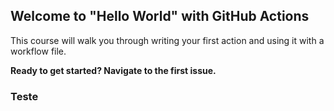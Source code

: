 ## Welcome to "Hello World" with GitHub Actions

This course will walk you through writing your first action and using it with a workflow file. 

**Ready to get started? Navigate to the first issue.**

### Teste